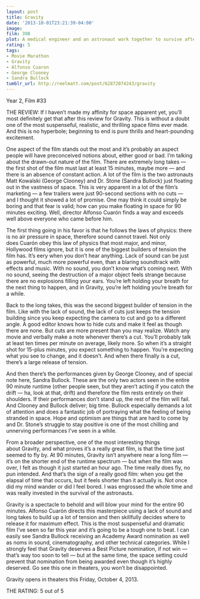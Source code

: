 ```yaml
---
layout: post
title: Gravity
date: '2013-10-01T23:21:39-04:00'
image: 
film: 398
plot: A medical engineer and an astronaut work together to survive after an accident leaves them adrift in space.
rating: 5
tags:
- Movie Marathon
- Gravity
- Alfonso Cuaron
- George Clooney
- Sandra Bullock
tumblr_url: http://reelmatt.com/post/62872074243/gravity
---
```


Year 2, Film #33

THE REVIEW: If I haven’t made my affinity for space apparent yet, you’ll most definitely get that after this review for Gravity. This is without a doubt one of the most suspenseful, realistic, and thrilling space films ever made. And this is no hyperbole; beginning to end is pure thrills and heart-pounding excitement. 

One aspect of the film stands out the most and it’s probably an aspect people will have preconceived notions about, either good or bad. I’m talking about the drawn-out nature of the film. There are extremely long takes — the first shot of the film must last at least 15 minutes, maybe more — and there is an absence of constant action. A lot of the film is the two astronauts Matt Kowalski (George Clooney) and Dr. Stone (Sandra Bullock) just floating out in the vastness of space. This is very apparent in a lot of the film’s marketing — a few trailers were just 90-second sections with no cuts — and I thought it showed a lot of promise. One may think it could simply be boring and that fear is valid; how can you make floating in space for 90 minutes exciting. Well, director Alfonso Cuarón finds a way and exceeds well above everyone who came before him.

The first thing going in his favor is that he follows the laws of physics: there is no air pressure in space, therefore sound cannot travel. Not only does Cuarón obey this law of physics that most major, and minor, Hollywood films ignore, but it is one of the biggest builders of tension the film has. It’s eery when you don’t hear anything. Lack of sound can be just as powerful, much more powerful even, than a blaring soundtrack with effects and music. With no sound, you don’t know what’s coming next. With no sound, seeing the destruction of a major object feels strange because there are no explosions filling your ears. You’re left holding your breath for the next thing to happen, and in Gravity, you’re left holding you’re breath for a while. 

Back to the long takes, this was the second biggest builder of tension in the film. Like with the lack of sound, the lack of cuts just keeps the tension building since you keep expecting the camera to cut and go to a different angle. A good editor knows how to hide cuts and make it feel as though there are none. But cuts are more present than you may realize. Watch any movie and verbally make a note whenever there’s a cut. You’ll probably talk at least ten times per minute on average, likely more. So when it’s a straight shot for 15-plus minutes, you expect something to happen. You’re expecting what you see to change, and it doesn’t. And when there finally is a cut, there’s a large release of tension.

And then there’s the performances given by George Clooney, and of special note here, Sandra Bullock. These are the only two actors seen in the entire 90 minute runtime (other people seen, but they aren’t acting if you catch the drift — ha, look at that, drift) and therefore the film rests entirely on their shoulders. If their performances don’t stand up, the rest of the film will fail. And Clooney and Bullock deliver; big time. Bullock especially demands a lot of attention and does a fantastic job of portraying what the feeling of being stranded in space. Hope and optimism are things that are hard to come by and Dr. Stone’s struggle to stay positive is one of the most chilling and unnerving performances I’ve seen in a while. 

From a broader perspective, one of the most interesting things about Gravity, and what proves it’s a really great film, is that the time just seemed to fly by. At 90 minutes, Gravity isn’t anywhere near a long film — it’s on the shorter end of the runtime spectrum — but when the film was over, I felt as though it just started an hour ago. The time really does fly, no pun intended. And that’s the sign of a really good film: when you get the elapsal of time that occurs, but it feels shorter than it actually is. Not once did my mind wander or did I feel bored. I was engrossed the whole time and was really invested in the survival of the astronauts.

Gravity is a spectacle to behold and will blow your mind for the entire 90 minutes. Alfonso Cuarón directs this masterpiece using a lack of sound and long takes to build up a lot of tension and then skillfully decides where to release it for maximum effect. This is the most suspenseful and dramatic film I’ve seen so far this year and it’s going to be a tough one to beat. I can easily see Sandra Bullock receiving an Academy Award nomination as well as noms in sound, cinematography, and other technical categories. While I strongly feel that Gravity deserves a Best Picture nomination, if not win — that’s way too soon to tell — but at the same time, the space setting could prevent that nomination from being awarded even though it’s highly deserved. Go see this one in theaters, you won’t be disappointed.

Gravity opens in theaters this Friday, October 4, 2013.

THE RATING: 5 out of 5 
